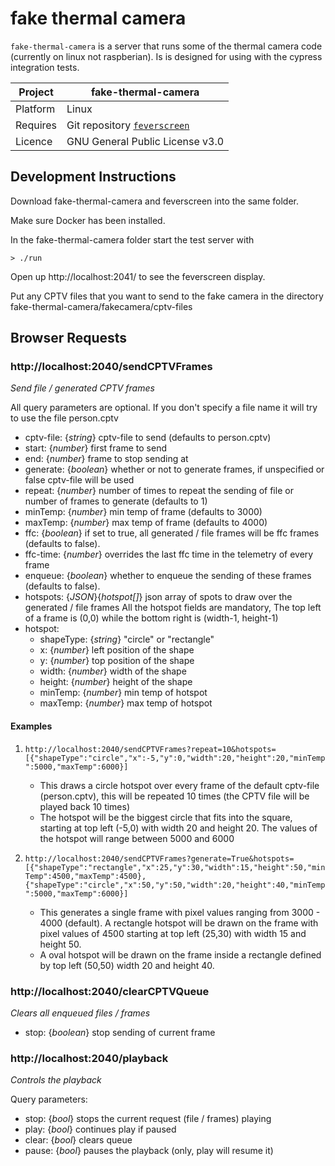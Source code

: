 # fake thermal camera

`fake-thermal-camera` is a server that runs some of the thermal camera code (currently on linux not raspberian). Is is designed for using with the cypress integration tests.

| Project  | fake-thermal-camera                                                        |
| -------- | -------------------------------------------------------------------------- |
| Platform | Linux                                                                      |
| Requires | Git repository [`feverscreen`](https://github.com/feverscreen/feverscreen) |
| Licence  | GNU General Public License v3.0                                            |

## Development Instructions

Download fake-thermal-camera and feverscreen into the same folder.

Make sure Docker has been installed.

In the fake-thermal-camera folder start the test server with

```
> ./run
```

Open up http://localhost:2041/ to see the feverscreen display.

Put any CPTV files that you want to send to the fake camera in the directory fake-thermal-camera/fakecamera/cptv-files

## Browser Requests

### http://localhost:2040/sendCPTVFrames

_Send file / generated CPTV frames_

All query parameters are optional. If you don't specify a file name it will try to use the file person.cptv

- cptv-file: {_string_} cptv-file to send (defaults to person.cptv)
- start: {_number_} first frame to send
- end: {_number_} frame to stop sending at
- generate: {_boolean_} whether or not to generate frames, if unspecified or false cptv-file will be used
- repeat: {_number_} number of times to repeat the sending of file or number of frames to generate (defaults to 1)
- minTemp: {_number_} min temp of frame (defaults to 3000)
- maxTemp: {_number_} max temp of frame (defaults to 4000)
- ffc: {_boolean_} if set to true, all generated / file frames will be ffc frames (defaults to false).
- ffc-time: {_number_} overrides the last ffc time in the telemetry of every frame
- enqueue: {_boolean_} whether to enqueue the sending of these frames (defaults to false).
- hotspots: {_JSON_}{_hotspot[]_} json array of spots to draw over the generated / file frames
  All the hotspot fields are mandatory, The top left of a frame is (0,0) while the bottom right is (width-1, height-1)
- hotspot:
  - shapeType: {_string_} "circle" or "rectangle"
  - x: {_number_} left position of the shape
  - y: {_number_} top position of the shape
  - width: {_number_} width of the shape
  - height: {_number_} height of the shape
  - minTemp: {_number_} min temp of hotspot
  - maxTemp: {_number_} max temp of hotspot

#### Examples

1. `http://localhost:2040/sendCPTVFrames?repeat=10&hotspots=[{"shapeType":"circle","x":-5,"y":0,"width":20,"height":20,"minTemp":5000,"maxTemp":6000}]`

   - This draws a circle hotspot over every frame of the default cptv-file (person.cptv), this will be repeated 10 times (the CPTV file will be played back 10 times)
   - The hotspot will be the biggest circle that fits into the square, starting at top left (-5,0) with width 20 and height 20. The values of the hotspot will range between 5000 and 6000

1. `http://localhost:2040/sendCPTVFrames?generate=True&hotspots=[{"shapeType":"rectangle","x":25,"y":30,"width":15,"height":50,"minTemp":4500,"maxTemp":4500}, {"shapeType":"circle","x":50,"y":50,"width":20,"height":40,"minTemp":5000,"maxTemp":6000}]`
   - This generates a single frame with pixel values ranging from 3000 - 4000 (default). A rectangle hotspot will be drawn on the frame with pixel values of 4500 starting at top left (25,30) with width 15 and height 50.
   - A oval hotspot will be drawn on the frame inside a rectangle defined by top left (50,50) width 20 and height 40.

### http://localhost:2040/clearCPTVQueue

_Clears all enqueued files / frames_

- stop: {_boolean_} stop sending of current frame

### http://localhost:2040/playback

_Controls the playback_

Query parameters:

- stop: {_bool_} stops the current request (file / frames) playing
- play: {_bool_} continues play if paused
- clear: {_bool_} clears queue
- pause: {_bool_} pauses the playback (only, play will resume it)
